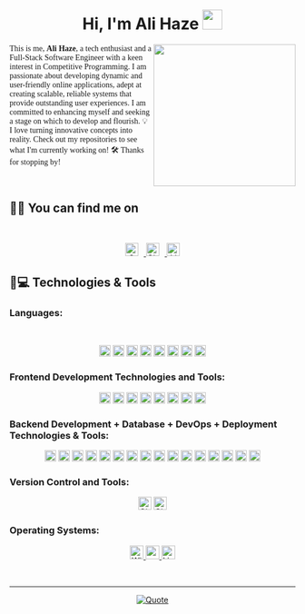 <h1 align="center">Hi, I'm Ali Haze <img src="https://media.giphy.com/media/hvRJCLFzcasrR4ia7z/giphy.gif" width="35"></h1>
<img align="right" src="https://github.com/7oSkaaa/7oSkaaa/blob/main/Images/Right_Side.gif?raw=true" width="250px">


<meta charset="UTF-8">
    <p style="font-family: 'italic_font';">
    This is me, <strong>Ali Haze</strong>, a tech enthusiast and a Full-Stack Software Engineer with a keen interest in Competitive Programming. I am passionate about developing dynamic and user-friendly online applications, adept at creating scalable, reliable systems that provide outstanding user experiences. I am committed to enhancing myself and seeking a stage on which to develop and flourish. 💡 I love turning innovative concepts into reality. Check out my repositories to see what I'm currently working on! 🛠️ Thanks for stopping by! 👨‍💻
</p>
<br>



## 🤝🏻 You can find me on
<br>
<p align="center">
  <a href="mailto:">
    <img src="https://img.shields.io/badge/gmail-%23EA4335.svg?style=plastic&logo=gmail&logoColor=white" alt="Gmail" height="23" style="margin-right: 10px;"/>
  </a>
  <a href="https://github.com/mn-coding-cop">
    <img src="https://img.shields.io/badge/github-%23181717.svg?style=plastic&logo=github&logoColor=white" alt="GitHub" height="23" style="margin-right: 10px;"/>
  </a>
  <a href="https://www.linkedin.com/in/ali-haze/">
    <img src="https://img.shields.io/badge/linkedin-%230A66C2.svg?style=plastic&logo=linkedin&logoColor=white" alt="LinkedIn" height="23"/>
  </a>
</p>


## 🚀💻 Technologies & Tools



### Languages:
<br>
<p align="center">
	<img src="https://img.shields.io/badge/python-%233776AB.svg?style=plastic&logo=python&logoColor=white" alt="Python" height="20"/>
	<img src="https://img.shields.io/badge/java-%23007396.svg?style=plastic&logo=java&logoColor=white" alt="Java" height="20"/>
	<img src="https://img.shields.io/badge/javascript-%23F7DF1E.svg?style=plastic&logo=javascript&logoColor=white" alt="JavaScript" height="20"/>
	<img src="https://img.shields.io/badge/sql-%230075A8.svg?style=plastic&logo=sqlite&logoColor=white" alt="SQL" height="20"/>
	<img src="https://img.shields.io/badge/php-%23777BB4.svg?style=plastic&logo=php&logoColor=white" alt="PHP" height="20"/>
	<img src="https://img.shields.io/badge/ruby-%23CC342D.svg?style=plastic&logo=ruby&logoColor=white" alt="Ruby" height="20"/>
	<img src="https://img.shields.io/badge/Rails-%23CC0000.svg?style=plastic&logo=ruby-on-rails&logoColor=white" alt="Rails" height="20"/>
  	<img src="https://img.shields.io/badge/Node.js-%23339933.svg?style=plastic&logo=node.js&logoColor=white" alt="Node.js" height="20"/>
</p>
  </a>

### Frontend Development Technologies and Tools:

<p align="center">
  <img src="https://img.shields.io/badge/ReactJS-%2361DAFB.svg?style=plastic&logo=react&logoColor=white" alt="ReactJS" height="20"/>
  <img src="https://img.shields.io/badge/Redux-%23764ABC.svg?style=plastic&logo=redux&logoColor=white" alt="Redux" height="20"/>
  <img src="https://img.shields.io/badge/Tailwind CSS-%231a202c.svg?style=plastic&logo=tailwind-css&logoColor=white" alt="Tailwind CSS" height="20"/>
  <img src="https://img.shields.io/badge/Material UI-%230081CB.svg?style=plastic&logo=material-ui&logoColor=white" alt="Material UI" height="20"/>
  <img src="https://img.shields.io/badge/Bootstrap-%237952B3.svg?style=plastic&logo=bootstrap&logoColor=white" alt="Bootstrap" height="20"/>
  <img src="https://img.shields.io/badge/Figma-%23F24E1E.svg?style=plastic&logo=figma&logoColor=white" alt="Figma" height="20"/>
  <img src="https://img.shields.io/badge/AngularJS-%23DD1B16.svg?style=plastic&logo=angularjs&logoColor=white" alt="AngularJS" height="20"/>
  <img src="https://img.shields.io/badge/Vue.js-%234FC08D.svg?style=plastic&logo=vue.js&logoColor=white" alt="Vue.js" height="20"/>
</p>

### Backend Development + Database + DevOps + Deployment Technologies & Tools:
<p align="center">
  <img src="https://img.shields.io/badge/Rails-%23CC0000.svg?style=plastic&logo=ruby-on-rails&logoColor=white" alt="Rails" height="20"/>
  <img src="https://img.shields.io/badge/Node.js-%23339933.svg?style=plastic&logo=node.js&logoColor=white" alt="Node.js" height="20"/>
  <img src="https://img.shields.io/badge/Heroku-%23430098.svg?style=plastic&logo=heroku&logoColor=white" alt="Heroku" height="20"/>
  <img src="https://img.shields.io/badge/MongoDB-%2347A248.svg?style=plastic&logo=mongodb&logoColor=white" alt="MongoDB" height="20"/>
  <img src="https://img.shields.io/badge/PostgreSQL-%23336791.svg?style=plastic&logo=postgresql&logoColor=white" alt="PostgreSQL" height="20"/>
  <img src="https://img.shields.io/badge/Elasticsearch-%23005571.svg?style=plastic&logo=elasticsearch&logoColor=white" alt="Elasticsearch" height="20"/>
  <img src="https://img.shields.io/badge/MySQL-%234479A1.svg?style=plastic&logo=mysql&logoColor=white" alt="MySQL" height="20"/>
  <img src="https://img.shields.io/badge/AWS Lambda-%23FF9900.svg?style=plastic&logo=amazon-aws&logoColor=white" alt="AWS Lambda" height="20"/>
  <img src="https://img.shields.io/badge/Docker-%232496ED.svg?style=plastic&logo=docker&logoColor=white" alt="Docker" height="20"/>
  <img src="https://img.shields.io/badge/AWS-%23232F3E.svg?style=plastic&logo=amazon-aws&logoColor=white" alt="AWS" height="20"/>
  <img src="https://img.shields.io/badge/Amazon RDS-%23323330.svg?style=plastic&logo=amazon-aws&logoColor=white" alt="Amazon RDS" height="20"/>
  <img src="https://img.shields.io/badge/AWS API Gateway-%23232F3E.svg?style=plastic&logo=amazon-aws&logoColor=white" alt="AWS API Gateway" height="20"/>
  <img src="https://img.shields.io/badge/InfluxDB-%2343B02A.svg?style=plastic&logo=influxdb&logoColor=white" alt="InfluxDB" height="20"/>
  <img src="https://img.shields.io/badge/AWS Elastic Load Balancer-%23232F3E.svg?style=plastic&logo=amazon-aws&logoColor=white" alt="AWS Elastic Load Balancer" height="20"/>
  <img src="https://img.shields.io/badge/Microservices-%23339933.svg?style=plastic" alt="Microservices" height="20"/>
  <img src="https://img.shields.io/badge/AWS Route 53-%23232F3E.svg?style=plastic&logo=amazon-aws&logoColor=white" alt="AWS Route 53" height="20"/>
</p>



###  Version Control and Tools:
<p align="center">
  <img src="https://img.shields.io/badge/git-%23F05032.svg?style=plastic&logo=git&logoColor=white" alt="Git" height="23"/>
  <img src="https://img.shields.io/badge/github-%23121011.svg?style=plastic&logo=github&logoColor=white" alt="GitHub" height="23"/>
</p>


 ###  Operating Systems:

<p align="center"

<p align="center">
  <a href="https://www.microsoft.com/en-us/windows" target="_blank">
    <img alt="Windows" src="https://img.shields.io/badge/Windows-0078D6?style=plastic&logo=windows&logoColor=white"height="24">
  </a>

  <a href="https://www.apple.com/macos/" target="_blank">
    <img alt="macOS" src="https://img.shields.io/badge/macOS-000000?style=plastic&logo=apple&logoColor=white"height="24">
  </a>
 
  <a href="https://www.linux.org/" target="_blank">
    <img alt="Linux" src="https://img.shields.io/badge/Linux-FCC624?style=plastic&logo=linux&logoColor=black"height="24">
  </a>
</p>

<br> 


---

<p align = "center">
	<a href="https://github.com/piyushsuthar/github-readme-quotes"> <img alt = "Quote" src="https://quotes-github-readme.vercel.app/api?type=horizontal&theme=tokyonight&animation=grow_out_in&quoteCategory=programming">
</p>
